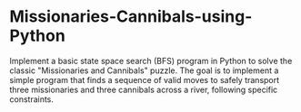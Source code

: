 # Missionaries-Cannibals-using-Python
Implement a basic state space search (BFS) program in Python to solve the classic "Missionaries and Cannibals" puzzle. The goal is to implement a simple program that finds a sequence of valid moves to safely transport three missionaries and three cannibals across a river, following specific constraints.
